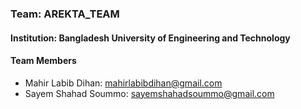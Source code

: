 ### Team: AREKTA_TEAM

#### Institution: Bangladesh University of Engineering and Technology

#### Team Members

- Mahir Labib Dihan: mahirlabibdihan@gmail.com
- Sayem Shahad Soummo: sayemshahadsoummo@gmail.com
